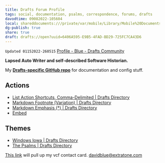```yaml
---
title: Drafts Forum Profile
tags: social, documentation, psalms, correspondence, forums, drafts
davodtime: 09082022-105604
local: shareddocuments:///private/var/mobile/Library/Mobile%20Documents/iCloud~md~obsidian/Documents/OBSHIDDIAN/drafts/6406A595-E9B5-4FAD-BD29-725FC7CA43D6.md
dg-publish: true
share: true
draft: drafts://open?uuid=6406A595-E9B5-4FAD-BD29-725FC7CA43D6
---
```

`Updated 01152022-260515`
[Profile - Blue - Drafts Community](https://forums.getdrafts.com/u/Blue)

**Lapsed Auto Writer and self-described Software Historian.**

My [**Drafts-specific GitHub repo**](https://github.com/extratone/drafts) for documentation and config stuff.

## Actions
- [List Action Shortcuts, Comma-Delimited | Drafts Directory](https://actions.getdrafts.com/a/1s7)
- [Markdown Footnote (Variation) | Drafts Directory](https://actions.getdrafts.com/a/1q9)
- [Markdown Emphasis (*) | Drafts Directory](https://actions.getdrafts.com/a/1pa)
- [Embed <audio> Element | Drafts Directory](https://actions.getdrafts.com/a/1lM)

## Themes
- [Windows Iowa | Drafts Directory](https://actions.getdrafts.com/t/1kY)
- [The Psalms | Drafts Directory](https://actions.getdrafts.com/t/1km)

[This link](https://davidblue.wtf/db.vcf) will pull up my vcf contact card.
davidblue@extratone.com